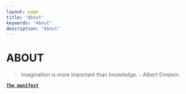 ```yaml
---
layout: page
title: "About"
keywords: "About"
description: "About"
---
```


# ABOUT 

> Imagination is more important than knowledge. - Albert Einstein.

[**`The manifest`**](https://www.google.com)